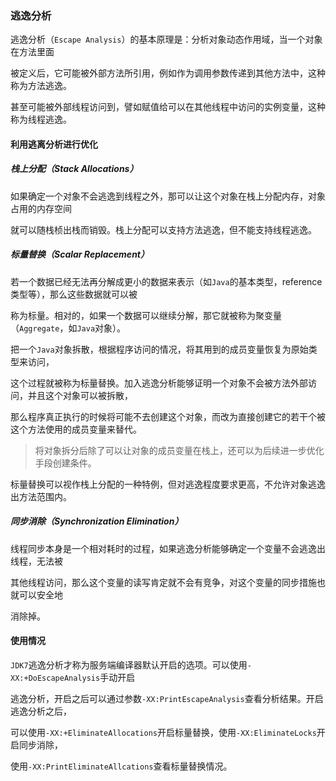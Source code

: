 ### 逃逸分析

逃逸分析（`Escape Analysis`）的基本原理是：分析对象动态作用域，当一个对象在方法里面

被定义后，它可能被外部方法所引用，例如作为调用参数传递到其他方法中，这种称为方法逃逸。

甚至可能被外部线程访问到，譬如赋值给可以在其他线程中访问的实例变量，这种称为线程逃逸。



#### 利用逃离分析进行优化

##### 栈上分配（Stack Allocations）

如果确定一个对象不会逃逸到线程之外，那可以让这个对象在栈上分配内存，对象占用的内存空间

就可以随栈桢出栈而销毁。栈上分配可以支持方法逃逸，但不能支持线程逃逸。

##### 标量替换（Scalar Replacement）

若一个数据已经无法再分解成更小的数据来表示（如`Java`的基本类型，reference类型等），那么这些数据就可以被

称为标量。相对的，如果一个数据可以继续分解，那它就被称为聚变量（`Aggregate`，如`Java`对象）。

把一个`Java`对象拆散，根据程序访问的情况，将其用到的成员变量恢复为原始类型来访问，

这个过程就被称为标量替换。加入逃逸分析能够证明一个对象不会被方法外部访问，并且这个对象可以被拆散，

那么程序真正执行的时候将可能不去创建这个对象，而改为直接创建它的若干个被这个方法使用的成员变量来替代。

> 将对象拆分后除了可以让对象的成员变量在栈上，还可以为后续进一步优化手段创建条件。

标量替换可以视作栈上分配的一种特例，但对逃逸程度要求更高，不允许对象逃逸出方法范围内。

##### 同步消除（Synchronization Elimination）

线程同步本身是一个相对耗时的过程，如果逃逸分析能够确定一个变量不会逃逸出线程，无法被

其他线程访问，那么这个变量的读写肯定就不会有竞争，对这个变量的同步措施也就可以安全地

消除掉。



#### 使用情况

`JDK7`逃逸分析才称为服务端编译器默认开启的选项。可以使用`-XX:+DoEscapeAnalysis`手动开启

逃逸分析，开启之后可以通过参数`-XX:PrintEscapeAnalysis`查看分析结果。开启逃逸分析之后，

可以使用`-XX:+EliminateAllocations`开启标量替换，使用`-XX:EliminateLocks`开启同步消除，

使用`-XX:PrintEliminateAllcations`查看标量替换情况。